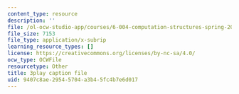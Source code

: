 ```yaml
---
content_type: resource
description: ''
file: /ol-ocw-studio-app/courses/6-004-computation-structures-spring-2017/9407c8ae29545704a3b45fc4b7e6d017_4fTOrb1yBFU.vtt
file_size: 7153
file_type: application/x-subrip
learning_resource_types: []
license: https://creativecommons.org/licenses/by-nc-sa/4.0/
ocw_type: OCWFile
resourcetype: Other
title: 3play caption file
uid: 9407c8ae-2954-5704-a3b4-5fc4b7e6d017
---
```


